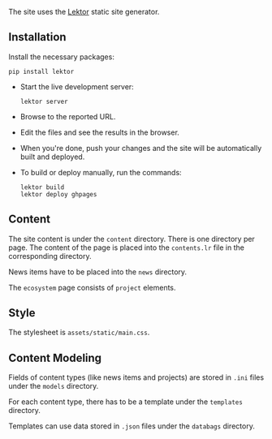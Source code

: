 The site uses the [Lektor](https://www.getlektor.com/) static site generator.

## Installation

Install the necessary packages:

```
pip install lektor
```

- Start the live development server:

  ```
  lektor server
  ```

- Browse to the reported URL.

- Edit the files and see the results in the browser.

- When you're done, push your changes and the site will be automatically
  built and deployed.

- To build or deploy manually, run the commands:

  ```
  lektor build
  lektor deploy ghpages
  ```

## Content

The site content is under the `content` directory.
There is one directory per page.
The content of the page is placed into the `contents.lr` file
in the corresponding directory.

News items have to be placed into the `news` directory.

The `ecosystem` page consists of `project` elements.

## Style

The stylesheet is `assets/static/main.css`.

## Content Modeling

Fields of content types (like news items and projects) are stored
in `.ini` files under the `models` directory.

For each content type, there has to be a template
under the `templates` directory.

Templates can use data stored in `.json` files under the `databags` directory.
